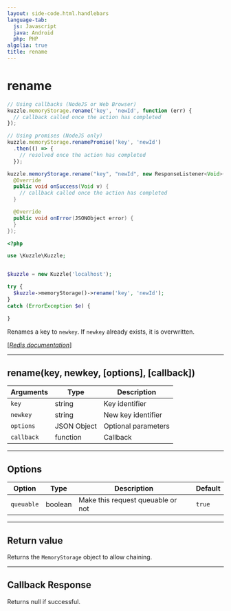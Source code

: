 ```yaml
---
layout: side-code.html.handlebars
language-tab:
  js: Javascript
  java: Android
  php: PHP
algolia: true
title: rename
---
```


# rename

```js
// Using callbacks (NodeJS or Web Browser)
kuzzle.memoryStorage.rename('key', 'newId', function (err) {
  // callback called once the action has completed
});

// Using promises (NodeJS only)
kuzzle.memoryStorage.renamePromise('key', 'newId')
  .then(() => {
    // resolved once the action has completed
  });
```

```java
kuzzle.memoryStorage.rename("key", "newId", new ResponseListener<Void>() {
  @Override
  public void onSuccess(Void v) {
    // callback called once the action has completed
  }

  @Override
  public void onError(JSONObject error) {
  }
});
```

```php
<?php

use \Kuzzle\Kuzzle;


$kuzzle = new Kuzzle('localhost');

try {
  $kuzzle->memoryStorage()->rename('key', 'newId');
}
catch (ErrorException $e) {

}
```


Renames a key to `newkey`. If `newkey` already exists, it is overwritten.

[[_Redis documentation_]](https://redis.io/commands/rename)

---

## rename(key, newkey, [options], [callback])

| Arguments | Type | Description |
|---------------|---------|----------------------------------------|
| `key` | string | Key identifier |
| `newkey` | string | New key identifier |
| `options` | JSON Object | Optional parameters |
| `callback` | function | Callback |

---

## Options

| Option | Type | Description | Default |
|---------------|---------|----------------------------------------|---------|
| `queuable` | boolean | Make this request queuable or not  | ``true`` |


---

## Return value

Returns the `MemoryStorage` object to allow chaining.

---

## Callback Response

Returns null if successful.